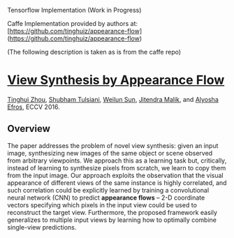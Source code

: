 Tensorflow Implementation (Work in Progress)

Caffe Implementation provided by authors at: [https://github.com/tinghuiz/appearance-flow] (https://github.com/tinghuiz/appearance-flow)




(The following description is taken as is from the caffe repo)

# [View Synthesis by Appearance Flow](https://arxiv.org/abs/1605.03557)
[Tinghui Zhou](https://people.eecs.berkeley.edu/~tinghuiz/), [Shubham Tulsiani](https://people.eecs.berkeley.edu/~shubhtuls/), [Weilun Sun](http://sunweilun.github.io/), [Jitendra Malik](https://people.eecs.berkeley.edu/~malik/), and [Alyosha Efros](https://people.eecs.berkeley.edu/~efros/), ECCV 2016.

## Overview

The paper addresses the problem of novel view synthesis: given an input image, synthesizing new images of the same object or scene observed from arbitrary viewpoints. We approach this as a learning task but, critically, instead of learning to synthesize pixels from scratch, we learn to copy them from the input image. Our approach exploits the observation that the visual appearance of different views of the same instance is highly correlated, and such correlation could be explicitly learned by training a convolutional neural network (CNN) to predict **appearance flows** – 2-D coordinate vectors specifying which pixels in the input view could be used to reconstruct the target view. Furthermore, the proposed framework easily generalizes to multiple input views by learning how to optimally combine single-view predictions. 

